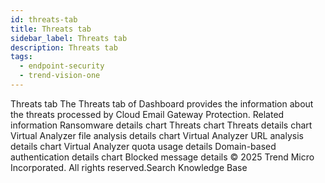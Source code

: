 ```yaml
---
id: threats-tab
title: Threats tab
sidebar_label: Threats tab
description: Threats tab
tags:
  - endpoint-security
  - trend-vision-one
---
```


 Threats tab The Threats tab of Dashboard provides the information about the threats processed by Cloud Email Gateway Protection. Related information Ransomware details chart Threats chart Threats details chart Virtual Analyzer file analysis details chart Virtual Analyzer URL analysis details chart Virtual Analyzer quota usage details Domain-based authentication details chart Blocked message details © 2025 Trend Micro Incorporated. All rights reserved.Search Knowledge Base